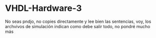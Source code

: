 # VHDL-Hardware-3
No seas pndjo, no copies directamente y lee bien las sentencias, voy, los archvivos de simulación indican como debe salir todo, no pondré mucho más
